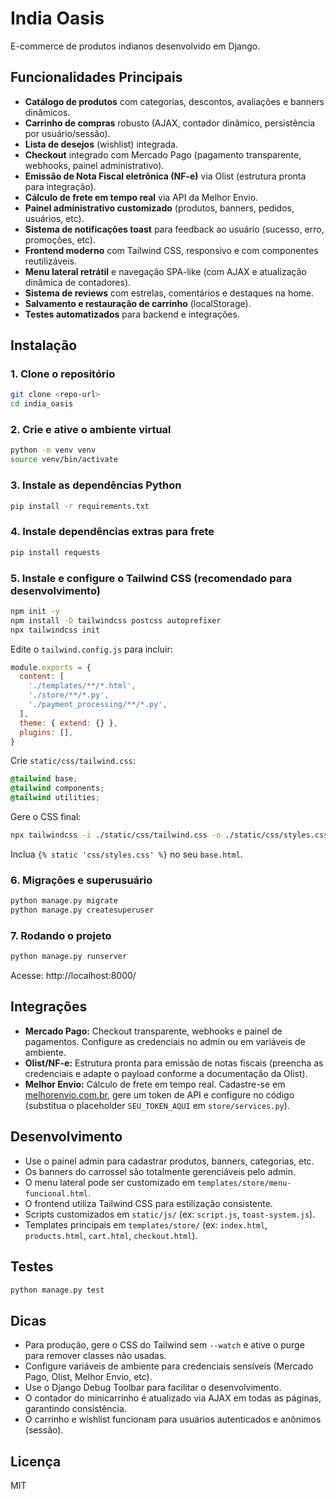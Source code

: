# India Oasis

E-commerce de produtos indianos desenvolvido em Django.

## Funcionalidades Principais

- **Catálogo de produtos** com categorias, descontos, avaliações e banners dinâmicos.
- **Carrinho de compras** robusto (AJAX, contador dinâmico, persistência por usuário/sessão).
- **Lista de desejos** (wishlist) integrada.
- **Checkout** integrado com Mercado Pago (pagamento transparente, webhooks, painel administrativo).
- **Emissão de Nota Fiscal eletrônica (NF-e)** via Olist (estrutura pronta para integração).
- **Cálculo de frete em tempo real** via API da Melhor Envio.
- **Painel administrativo customizado** (produtos, banners, pedidos, usuários, etc).
- **Sistema de notificações toast** para feedback ao usuário (sucesso, erro, promoções, etc).
- **Frontend moderno** com Tailwind CSS, responsivo e com componentes reutilizáveis.
- **Menu lateral retrátil** e navegação SPA-like (com AJAX e atualização dinâmica de contadores).
- **Sistema de reviews** com estrelas, comentários e destaques na home.
- **Salvamento e restauração de carrinho** (localStorage).
- **Testes automatizados** para backend e integrações.

## Instalação

### 1. Clone o repositório

```bash
git clone <repo-url>
cd india_oasis
```

### 2. Crie e ative o ambiente virtual

```bash
python -m venv venv
source venv/bin/activate
```

### 3. Instale as dependências Python

```bash
pip install -r requirements.txt
```

### 4. Instale dependências extras para frete

```bash
pip install requests
```

### 5. Instale e configure o Tailwind CSS (recomendado para desenvolvimento)

```bash
npm init -y
npm install -D tailwindcss postcss autoprefixer
npx tailwindcss init
```

Edite o `tailwind.config.js` para incluir:

```js
module.exports = {
  content: [
    './templates/**/*.html',
    './store/**/*.py',
    './payment_processing/**/*.py',
  ],
  theme: { extend: {} },
  plugins: [],
}
```

Crie `static/css/tailwind.css`:

```css
@tailwind base;
@tailwind components;
@tailwind utilities;
```

Gere o CSS final:

```bash
npx tailwindcss -i ./static/css/tailwind.css -o ./static/css/styles.css --watch
```

Inclua `{% static 'css/styles.css' %}` no seu `base.html`.

### 6. Migrações e superusuário

```bash
python manage.py migrate
python manage.py createsuperuser
```

### 7. Rodando o projeto

```bash
python manage.py runserver
```

Acesse: http://localhost:8000/

## Integrações

- **Mercado Pago:** Checkout transparente, webhooks e painel de pagamentos. Configure as credenciais no admin ou em variáveis de ambiente.
- **Olist/NF-e:** Estrutura pronta para emissão de notas fiscais (preencha as credenciais e adapte o payload conforme a documentação da Olist).
- **Melhor Envio:** Cálculo de frete em tempo real. Cadastre-se em [melhorenvio.com.br](https://www.melhorenvio.com.br/), gere um token de API e configure no código (substitua o placeholder `SEU_TOKEN_AQUI` em `store/services.py`).

## Desenvolvimento

- Use o painel admin para cadastrar produtos, banners, categorias, etc.
- Os banners do carrossel são totalmente gerenciáveis pelo admin.
- O menu lateral pode ser customizado em `templates/store/menu-funcional.html`.
- O frontend utiliza Tailwind CSS para estilização consistente.
- Scripts customizados em `static/js/` (ex: `script.js`, `toast-system.js`).
- Templates principais em `templates/store/` (ex: `index.html`, `products.html`, `cart.html`, `checkout.html`).

## Testes

```bash
python manage.py test
```

## Dicas

- Para produção, gere o CSS do Tailwind sem `--watch` e ative o purge para remover classes não usadas.
- Configure variáveis de ambiente para credenciais sensíveis (Mercado Pago, Olist, Melhor Envio, etc).
- Use o Django Debug Toolbar para facilitar o desenvolvimento.
- O contador do minicarrinho é atualizado via AJAX em todas as páginas, garantindo consistência.
- O carrinho e wishlist funcionam para usuários autenticados e anônimos (sessão).

## Licença

MIT